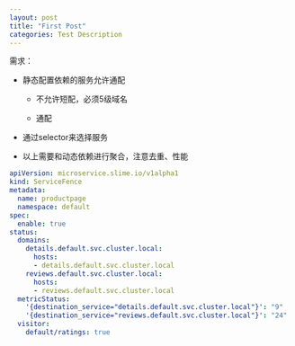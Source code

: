 ```yaml
---
layout: post
title: "First Post"
categories: Test Description
---
```


需求：

- 静态配置依赖的服务允许通配

  - 不允许短配，必须5级域名

  - 通配

- 通过selector来选择服务

- 以上需要和动态依赖进行聚合，注意去重、性能

```yaml
apiVersion: microservice.slime.io/v1alpha1
kind: ServiceFence
metadata:
  name: productpage
  namespace: default
spec:
  enable: true
status:
  domains:
    details.default.svc.cluster.local:
      hosts:
      - details.default.svc.cluster.local
    reviews.default.svc.cluster.local:
      hosts:
      - reviews.default.svc.cluster.local
  metricStatus:
    '{destination_service="details.default.svc.cluster.local"}': "9"
    '{destination_service="reviews.default.svc.cluster.local"}': "24"
  visitor:
    default/ratings: true
```

